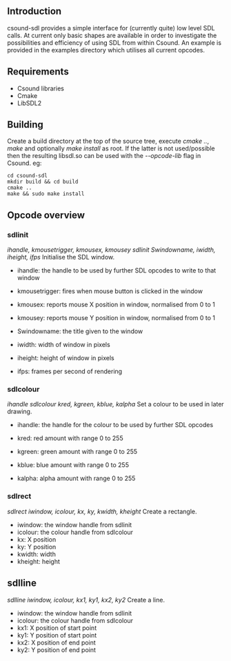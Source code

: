 ## Introduction
csound-sdl provides a simple interface for (currently quite) low level SDL calls. At current only basic shapes are available in order to investigate the possibilities and efficiency of using SDL from within Csound. An example is provided in the examples directory which utilises all current opcodes.


## Requirements
 - Csound libraries
 - Cmake
 - LibSDL2


## Building
Create a build directory at the top of the source tree, execute *cmake ..*, *make* and optionally *make install* as root. If the latter is not used/possible then the resulting libsdl.so can be used with the *--opcode-lib* flag in Csound. eg:
	
	cd csound-sdl
	mkdir build && cd build
	cmake ..
	make && sudo make install


## Opcode overview
### sdlinit
*ihandle, kmousetrigger, kmousex, kmousey sdlinit Swindowname, iwidth, iheight, ifps*
Initialise the SDL window.
 - ihandle: the handle to be used by further SDL opcodes to write to that window
 - kmousetrigger: fires when mouse button is clicked in the window
 - kmousex: reports mouse X position in window, normalised from 0 to 1
 - kmousey: reports mouse Y position in window, normalised from 0 to 1

 - Swindowname: the title given to the window
 - iwidth: width of window in pixels
 - iheight: height of window in pixels
 - ifps: frames per second of rendering

### sdlcolour
*ihandle sdlcolour kred, kgreen, kblue, kalpha*
Set a colour to be used in later drawing.
 - ihandle: the handle for the colour to be used by further SDL opcodes
 
 - kred: red amount with range 0 to 255
 - kgreen: green amount with range 0 to 255
 - kblue: blue amount with range 0 to 255
 - kalpha: alpha amount with range 0 to 255

### sdlrect
*sdlrect iwindow, icolour, kx, ky, kwidth, kheight*
Create a rectangle.
 - iwindow: the window handle from sdlinit
 - icolour: the colour handle from sdlcolour
 - kx: X position
 - ky: Y position
 - kwidth: width
 - kheight: height

## sdlline
*sdlline iwindow, icolour, kx1, ky1, kx2, ky2*
Create a line.
 - iwindow: the window handle from sdlinit
 - icolour: the colour handle from sdlcolour
 - kx1: X position of start point
 - ky1: Y position of start point
 - kx2: X position of end point
 - ky2: Y position of end point
